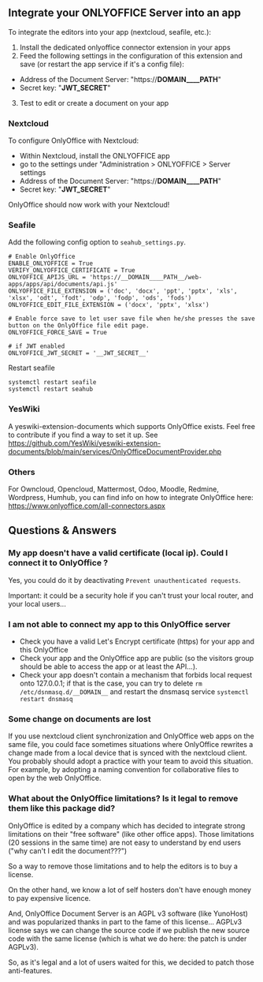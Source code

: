 ## Integrate your ONLYOFFICE Server into an app

To integrate the editors into your app (nextcloud, seafile, etc.):
1. Install the dedicated onlyoffice connector extension in your apps
2. Feed the following settings in the configuration of this extension and save (or restart the app service if it's a config file):
  - Address of the Document Server: "https://__DOMAIN____PATH__"
  - Secret key: "__JWT_SECRET__"
3. Test to edit or create a document on your app

### Nextcloud
To configure OnlyOffice with Nextcloud:

- Within Nextcloud, install the ONLYOFFICE app
- go to the settings under "Administration > ONLYOFFICE > Server settings
- Address of the Document Server: "https://__DOMAIN____PATH__"
- Secret key: "__JWT_SECRET__"

OnlyOffice should now work with your Nextcloud!

### Seafile
Add the following config option to `seahub_settings.py`.
```
# Enable OnlyOffice
ENABLE_ONLYOFFICE = True
VERIFY_ONLYOFFICE_CERTIFICATE = True
ONLYOFFICE_APIJS_URL = 'https://__DOMAIN____PATH__/web-apps/apps/api/documents/api.js'
ONLYOFFICE_FILE_EXTENSION = ('doc', 'docx', 'ppt', 'pptx', 'xls', 'xlsx', 'odt', 'fodt', 'odp', 'fodp', 'ods', 'fods')
ONLYOFFICE_EDIT_FILE_EXTENSION = ('docx', 'pptx', 'xlsx')

# Enable force save to let user save file when he/she presses the save button on the OnlyOffice file edit page.
ONLYOFFICE_FORCE_SAVE = True

# if JWT enabled
ONLYOFFICE_JWT_SECRET = '__JWT_SECRET__'
```

Restart seafile
```
systemctl restart seafile
systemctl restart seahub
```

### YesWiki
A yeswiki-extension-documents which supports OnlyOffice exists.
Feel free to contribute if you find a way to set it up.
See https://github.com/YesWiki/yeswiki-extension-documents/blob/main/services/OnlyOfficeDocumentProvider.php

### Others

For Owncloud, Opencloud, Mattermost, Odoo, Moodle, Redmine, Wordpress, Humhub, you can find info on how to integrate OnlyOffice here: https://www.onlyoffice.com/all-connectors.aspx


## Questions & Answers
### My app doesn't have a valid certificate (local ip). Could I connect it to OnlyOffice ?
Yes, you could do it by deactivating `Prevent unauthenticated requests`. 

Important: it could be a security hole if you can't trust your local router, and your local users...

### I am not able to connect my app to this OnlyOffice server
 - Check you have a valid Let's Encrypt certificate (https) for your app and this OnlyOffice
 - Check your app and the OnlyOffice app are public (so the visitors group should be able to access the app or at least the API...).
 - Check your app doesn't contain a mechanism that forbids local request onto 127.0.0.1; if that is the case, you can try to delete `rm /etc/dsnmasq.d/__DOMAIN__` and restart the dnsmasq service `systemctl restart dnsmasq`

### Some change on documents are lost
If you use nextcloud client synchronization and OnlyOffice web apps on the same file, you could face sometimes situations where OnlyOffice rewrites a change made from a local device that is synced with the nextcloud client. You probably should adopt a practice with your team to avoid this situation. For example, by adopting a naming convention for collaborative files to open by the web OnlyOffice.

### What about the OnlyOffice limitations? Is it legal to remove them like this package did?
OnlyOffice is edited by a company which has decided to integrate strong limitations on their "free software" (like other office apps). Those limitations (20 sessions in the same time) are not easy to understand by end users ("why can't I edit the document???")

So a way to remove those limitations and to help the editors is to buy a license.

On the other hand, we know a lot of self hosters don't have enough money to pay expensive licence.

And, OnlyOffice Document Server is an AGPL v3 software (like YunoHost) and was popularized thanks in part to the fame of this license... AGPLv3 license says we can change the source code if we publish the new source code with the same license (which is what we do here: the patch is under AGPLv3). 

So, as it's legal and a lot of users waited for this, we decided to patch those anti-features.
